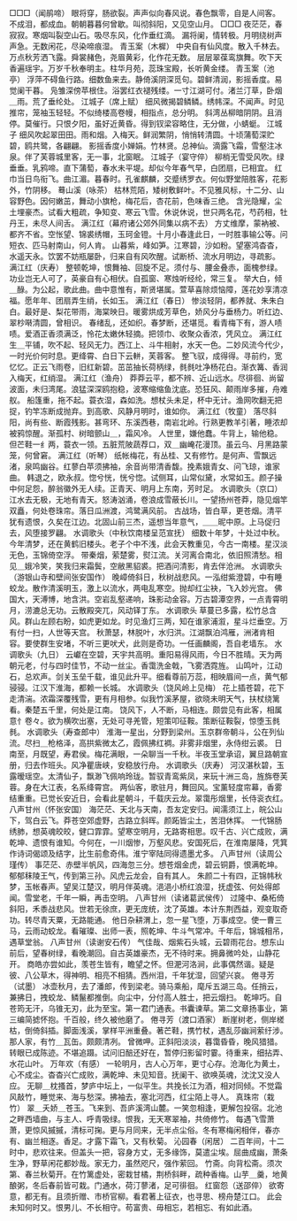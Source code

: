 <!-- { "loadSidebar": true } -->
□□□（闻鹃啼）
眼将穿，肠欲裂。声声似向春风说。春色飘零，自是人间客。 
不成泪，都成血。朝朝暮暮何曾歇。叫彻斜阳，又见空山月。 
□□□
夜茫茫，春寂寂。寒烟叫裂空山石。吸尽东风，化作垂红滴。 
漏将阑，情转极。月明绕树声声急。无数闲花，尽染啼痕湿。 
青玉案（木樨）
中央自有仙风度。散入千林去。万点秋芳洒飞露。舜裳赭色，尧眉黄彩，化作花无数。 
层层翠葆鸾旗舞。吹下天香遍瑶宇。万岁千秋奉明主。柱华月苑，蕊珠宝殿，长听黄金缕。 
青玉案（池亭）
浮萍不碍鱼行路。细数鱼来去。静倚溪阴深觅句。碧鲜清润，影摇香度。易觉阑干暮。 
凫雏深傍苹根住。浴罢红衣褪残缕。一寸江湖可付。渚兰汀草，卧烟＿雨。荒了垂纶处。 
江城子（席上赋）
细风微揭碧鳞鳞。绣帏深。不闻声。时见推帘，笼袖玉轻轻。不似绮楼高卷幔，相指点，总分明。 
斜湾丛柳暗阴阴。且消停。莫催行。只恨夕阳，虽好近黄昏。得到钗梁容略住，无分做，小蜻蜓。 
江城子
细风吹起翠田田。雨和烟。入梅天。鲜润繁阴，悄悄转清圆。十顷蒲萄深贮碧，鸥共鹭，各翩翩。 
影摇香度小婵娟。竹林贤。总神仙。滴露飞霜，雪壑注冰泉。伴了芙蓉城里客，无一事，北窗眠。 
江城子（宴守倅）
柳梢无雪受风吹。绿垂垂。乳鸦啼。直下蒲萄，春水未平堤。却似今年春气早，白团扇，已相宜。 
红巾当日鸟衔飞。曲江湄。暮春时。孔雀麒麟，交蹙绣罗衣。何似野堂陪胜客，花影外，竹阴移。 
蓦山溪（咏茶）
枯林荒陌，矮树敷鲜叶。不见雅风标，十二分、山容野色。因何嫩茁，舞动小旗枪，梅花后，杏花前，色味香三绝。 
含光隐耀，尘土埋豪杰。试看大粗疏，争知变、寒云飞雪。休说休说，世只两名花，芍药相，牡丹王，未尽人间舌。 
满江红（幕府诸公郊外同集以病不去）
方丈维摩，蒙衲被、都齐不省。空怅望、锦裘绣帽，玉珂金镫。十月小春逢此日，一时胜事输公等。问短衣、匹马射南山，何人肯。 
山暮紫，峰如笋。江寒碧，沙如粉。望塞鸿杳杳，水遥天永。饮罢不妨瓶屡卧，归来自有风吹醒。试断桥、流水月明边，寻疏影。 
满江红（庆寿）
整顿乾坤，恨舞袖、回旋不足。须付与、腰金叠赤，面槐参绿。功业岂无人可了，英豪自有心相伏。自孤窗、寒烛听经纶，常三复。 
举大白，倾＿醁。为公起，歌此曲。曲中意惟有，斯贤堪属。萱草喜除烦恼障，莲花妙享清凉福。愿年年、团扇弄生绡，长如玉。 
满江红（春日）
惨淡轻阴，都养就、朱朱白白。最好是、梨花带雨，海棠映日。暖雾烘成芳草色，娇风分与垂杨力。听红边、翠杪啭清圆，曾相识。 
春绪乱，还如织。春梦断，还堪觅。看青梅下有，游人啧啧。爱酒正香须满泛，怜花太嫩休轻摘。把领巾、收聚众香浓，凭风立。 
满江红
生＿平铺，吹不起、轻风无力。西江上、斗牛相射，水天一色。二妙风流今代少，一时光价何时息。更绛霄、白日下云軿，芙蓉客。 
整飞驭，成得得。寻前约，宽忆忆。正云飞雨卷，旧红新碧。茁茁抽长荷柄绿，毵毵吐净杨花白。渐衣篝、香润入梅天，红绡湿。 
满江红（渔舟）
莽莽云平，都不辨、近山远水。尽徘徊、尚留波面，未归湾尾。浪猛深深鸥抱稳，波寒缩缩鱼沈底。恐狂风、颠雨岸多摧，舟难舣。 
船篷重，拖不起。蓑衣湿，森如洗。想杖头未足，杯中无计。渔网吹翻无把捉，钓竿冻断成抛弃。到高歌、风静月明时，谁如你。 
满江红（牧童）
落尽斜阳，尚有些、断霞残影。甚弯环、东溪西巷，南岩北岭。行熟更教羊引著，睡浓却被鸦惊醒。渐孤村、树暗颤山＿，霜风冷。 
人世里，嫌他蠢。牛背上，输他稳。但芒鞋一纟两，蓑衣一领。五脏荒陂蔬荐口，双＿幽崦花漫顶。虽云乌、月黑路蒙笼，何曾窘。 
满江红（听琴）
纸帐梅花，有丛桂、又有修竹。是何声、雪飘远渚，泉鸣幽谷。红蓼白苹须拂袖，余音尚带清香馥。挽素娥青女、问飞琼，谁家曲。 
韩退之，欧永叔。惚兮恍，恍兮惚。试侧耳，山常似黛，水常如玉。颜子操中何足怨，醉翁徽外无人续。正青天、明月上东南，芳时足。 
水调歌头（京口）
江水去无极，无地有青天。怒涛汹涌，卷浪成雪蔽长川。一望扬州苍莽，隐见烟竿双矗，何处卷珠帘。落日瓜洲渡，鸿鹭满风前。 
古战场，皆白草，更苍烟。清平犹有遗恨，久矣在江边。北固山前三杰，遥想当年意气，＿＿昵中原。上马促归去，风堕接罗翩。 
水调歌头（中秋饮南楼呈范宣抚）
细数十年梦，十处过中秋。今年清梦，还在黄鹤旧楼头。老子个中不浅，此会天教重见，今古一南楼。星汉淡无色，玉锦倚空浮。 
带秦烟，萦楚雾，熨江流。关河离合南北，依旧照清愁。相见＿娥冷笑，笑我归来霜鬓，空敝黑貂裘。把酒问清影，肯去伴沧洲。 
水调歌头（游银山寺和壁间张安国作）
晚嶂倚斜日，秋树战悲风。一泓绀紫澄碧，中有睡蛟龙。散作清溪明玉，激上以流水，两电乱寒空。抛却红尘袂，飞入妙光宫。 
佛国大，天溥博，地含洪。空岩乱壑递响，珠影动金容。万古碧潭空界，一点青霄明月，涝漉总无功。云散殿突兀，风动铎丁东。 
水调歌头
草蔓已多露，松竹总含风。群山左顾右盼，如虎更如龙。时见渔灯三两，知在谁家浦溆，星斗烂垂空。万有付一扫，人世等天宫。 
秋萧瑟，林脱叶，水归洪。江湖飘泊鸿雁，洲渚肯相容。要使群生安堵，不听三更吠犬，此则是奇功。一任画麟阁，吾自老墙东。 
水调歌头（九日）
云巘在空碧，天宇共高明。重阳易得风雨，今日不胜晴。天为两朝元老，付与四时佳节，不动一丝尘。香霭洗金戟，飞雾洒霓旌。 
山鸣叶，江动石，总欢声。剑关玉垒千载，谁见此升平。细看尊前万蕊，相映眉间一点，黄气郁骎骎。江汉下淮海，都赖一长城。 
水调歌头（饶风岭上见梅）
花上插苍碧，花下走清湍。浓霜深覆残雪，更有月相参。似我竹溪茅屋，欲晓未明天气，扶杖绕篱看。秦楚五千里，何处是江南。 
饶风下，人不断，马相连。颇尝见有此客，相属意忄卷々。欲为横吹出塞，无处可寻羌管，短策叩征鞍。策断征鞍裂，惊堕玉毵毵。 
水调歌头（寿查郎中）
淮海一星出，分野到梁州。玉京群帝朝斗，公在列仙流。尽扫＿枪格泽，高拱紫微太乙，霞佩拂红裯。非雾非烟里，永侍绀云裘。 
日南至，月既望，寿君侯。梅花满眼，一朵聊当一千秋。半夜玉堂承诏，翼旦路朝宣册，归去作班头。风净瞿唐峡，安稳放行舟。 
水调歌头（庆寿）
河汉湛秋碧，玉露暧瑶空。太清仙子，飘渺飞佩响玲珑。暂驭青鸾紫凤，来玩十洲三岛，旌旆卷芙蓉。身在大江表，名系绛霄宫。 
两仙客，歌驻月，舞回风。宝薰轻度帘幕，香雾结重重。已觉长安近日，会看此星朝斗，千载庆云龙。翠霭彤烟里，长侍衮衣红。 
八声甘州（怀张安国）
海茫茫、天北与天南，吾友定安归。闻濡须江上，皖公山下，驾白云飞。莽苍空郊虚野，古路立斜晖。颜跖皆尘土，苦泪休挥。 
一代锦肠绣肺，想英魂皎皎，健口霏霏。望寒空明月，无路寄相思。叹千古、兴亡成败，满乾坤、遗恨有谁知。今何在，一川烟惨，万壑风悲。安国死后，在淮南屡降，凭箕作诗词偈颂及结字，比生前愈奇伟。淮宁宰陆同得遗墨尤多。 
八声甘州（读周公瑾传）
事茫茫、赤壁半帆风，四海忽三分。想苍烟金虎，碧云铜爵，恨满乾坤。郁郁秣陵王气，传到第三孙。风虎云龙会，自有其人。 
朱颜二十有四，正锦帏秋梦，玉帐春声。望吴江楚汉，明月伴英魂。浥浥小桥红浪湿，抚虚弦、何处得郎闻。雪堂老，千年一瞬，再击空明。 
八声甘州（读诸葛武侯传）
过隆中、桑柘倚斜阳，禾黍战悲风。世若无徐庶，更无庞统，沈了英雄。本计东荆西益，观变取奇功。转尽青天粟，无路能通。 
他日杂耕渭上，忽一星飞堕，万事成空。使一曹三马，云雨动蛟龙。看璀璨、出师一表，照乾坤、牛斗气常冲。千年后，锦城相吊，遇草堂翁。 
八声甘州（读谢安石传）
气佳哉、烟紫石头城，云碧雨花台。想东山前后，望春树绿，看晚潮回。自古英雄豪杰，无不待时来。拥鼻微吟处，山静花开。 
商皓亦尝如此，羡苍生皆有，瞻望之怀。但淝河洛涧，此事偶然谐。疑是彼、八公草木，得神明、相亮不相猜。西州泪，千年犹湿，回望兴哀。 
倦寻芳（试墨）
冰壶秋月，去了潘郎，传到梁老。骑马乘船，麾斥五湖三岛。任捎云，兼拂日，拽蛟龙、鳞鬣都推倒。向尘中，分付高人胜士，把云烟扫。 
乾坤巧。自苍筠无汗，乌锥无刃，此为至宝。第一君门通表。书囊谏草。第二文章扬事业，第三编简摅怀抱。千百般，终久被他磨了。 
倦寻芳（渡口酒家）
断崖树老，侧岸槎枯，倒倚斜插。脚面浅溪，掌样平洲重叠。著芒鞋，携竹杖，遇乱莎幽涧萦纡涉。那人家，有竹＿瓦缶。颇颇清冽。 
曾微呷。正斜阳淡淡，暮霭昏昏，晚风猎猎。转眼已成陈迹。不堪追蹑。试问旧醅还好在，暂停归影留时霎。待重来，细拈弄、水花山叶。 
万年欢（有感）
一轮明月，古人心万年，更寸心存。沧海化为黄土，心不成尘。杳杳兴亡成败，满乾坤、未见知音。抚阑干、欲唤英魂，沈沈又没人应。 
无聊＿枕搔首，梦庐中坛上，一似平生。共挽长江为酒，相对同倾。不觉霜风敲竹，睡觉来、海与愁深。拂袖去，塞北河西，红尘陌上寻人。 
真珠帘（栽竹）
翠＿夭娇＿苍玉。飞来到、吾庐溪湾山麓。一笑忽相逢，更解包投宿。北池之畔西墙曲，与主人、呼青吸绿。恨我，无天寒翠袖，共倚修竹。 
每遇飞雪萧萧，更惊风摵摵，清标可掬。更与月同来，无半点尘俗。冬有寒梅闲相伴，春亦有、幽兰相逐。香足。才露下霜飞，又有秋菊。 
沁园春（闲居）
二百年间，十二时中，悲欢往来。但盖头一把，容身方丈，无多缘饰，莫遣尘埃。屈曲成幽，萧条生净，野草闲花都妙哉。家无力，虽然咫尺，强作萦回。 
竹斋。向背松斋。须次第、春兰秋菊开。在竹篱虚处，密栽甘橘，荆桥斜畔，疏种香梅。山芋＿羹，地黄酿粥，冬后春前皆可栽。门通水，荷汀蓼渚，足可徘徊。 
红窗怨（送邵倅）
欲寄意，都无有。且须折赠、市桥官柳。看君著上征衣，也寻思、榜舟楚江口。 
此会未知何时又。恨男儿、不长相守。苟富贵、毋相忘，若相忘、有如此酒。 
